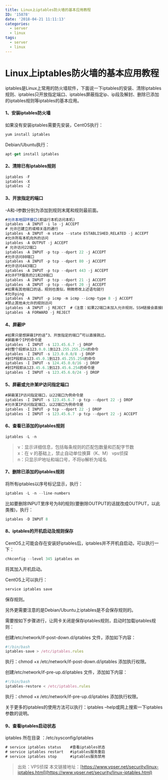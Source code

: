 ```yaml
---
title: Linux上iptables防火墙的基本应用教程
ID: '15878'
date: '2018-04-21 11:11:13'
categories:
  - server
  - linux
tags:
  - server
  - linux
---
```


# Linux上iptables防火墙的基本应用教程

iptables是Linux上常用的防火墙软件，下面说一下iptables的安装、清除iptables规则、iptables只开放指定端口、iptables屏蔽指定ip、ip段及解封、删除已添加的iptables规则等iptables的基本应用。

#### 1、安装iptables防火墙

如果没有安装iptables需要先安装，CentOS执行：

``` js 
yum install iptables
```

Debian/Ubuntu执行：

``` js 
apt-get install iptables
```

#### 2、清除已有iptables规则

``` js 
iptables -F
iptables -X
iptables -Z
```

#### 3、开放指定的端口

\-A和-I参数分别为添加到规则末尾和规则最前面。

``` js 
#允许本地回环接口(即运行本机访问本机)
iptables -A INPUT -i lo -j ACCEPT
# 允许已建立的或相关连的通行
iptables -A INPUT -m state --state ESTABLISHED,RELATED -j ACCEPT
#允许所有本机向外的访问
iptables -A OUTPUT -j ACCEPT
# 允许访问22端口
iptables -A INPUT -p tcp --dport 22 -j ACCEPT
#允许访问80端口
iptables -A INPUT -p tcp --dport 80 -j ACCEPT
#允许访问443端口
iptables -A INPUT -p tcp --dport 443 -j ACCEPT
#允许FTP服务的21和20端口
iptables -A INPUT -p tcp --dport 21 -j ACCEPT
iptables -A INPUT -p tcp --dport 20 -j ACCEPT
#如果有其他端口的话，规则也类似，稍微修改上述语句就行
#允许ping
iptables -A INPUT -p icmp -m icmp --icmp-type 8 -j ACCEPT
#禁止其他未允许的规则访问
iptables -A INPUT -j REJECT  #（注意：如果22端口未加入允许规则，SSH链接会直接断开。）
iptables -A FORWARD -j REJECT
```

#### 4、屏蔽IP

``` js 
#如果只是想屏蔽IP的话“3、开放指定的端口”可以直接跳过。
#屏蔽单个IP的命令是
iptables -I INPUT -s 123.45.6.7 -j DROP
#封整个段即从123.0.0.1到123.255.255.254的命令
iptables -I INPUT -s 123.0.0.0/8 -j DROP
#封IP段即从123.45.0.1到123.45.255.254的命令
iptables -I INPUT -s 124.45.0.0/16 -j DROP
#封IP段即从123.45.6.1到123.45.6.254的命令是
iptables -I INPUT -s 123.45.6.0/24 -j DROP
```

#### 5、屏蔽或允许某IP访问指定端口

``` js 
#屏蔽某IP访问指定端口，以22端口为例命令是
iptables -I INPUT -s 123.45.6.7 -p tcp --dport 22 -j DROP
#允许某IP访问指定端口，以22端口为例命令是
iptables -I INPUT -p tcp --dport 22 -j DROP
iptables -I INPUT -s 123.45.6.7 -p tcp --dport 22 -j ACCEPT
```

#### 6、查看已添加的iptables规则

``` js 
iptables -L -n
```

> v：显示详细信息，包括每条规则的匹配包数量和匹配字节数  
> x：在 v 的基础上，禁止自动单位换算（K、M） vps侦探  
> n：只显示IP地址和端口号，不将ip解析为域名

#### 7、删除已添加的iptables规则

将所有iptables以序号标记显示，执行：

``` js 
iptables -L -n --line-numbers
```

比如要删除INPUT里序号为8的规则(要删除OUTPUT的话就改成OUTPUT，以此类推)，执行：

``` js 
iptables -D INPUT 8
```

#### 8、iptables的开机启动及规则保存

CentOS上可能会存在安装好iptables后，iptables并不开机自启动，可以执行一下：

``` js 
chkconfig --level 345 iptables on
```

将其加入开机启动。

CentOS上可以执行：

``` js 
service iptables save
```

保存规则。

另外更需要注意的是Debian/Ubuntu上iptables是不会保存规则的。

需要按如下步骤进行，让网卡关闭是保存iptables规则，启动时加载iptables规则：

创建/etc/network/if-post-down.d/iptables 文件，添加如下内容：

``` js 
#!/bin/bash
iptables-save > /etc/iptables.rules
```

执行：chmod +x /etc/network/if-post-down.d/iptables 添加执行权限。

创建/etc/network/if-pre-up.d/iptables 文件，添加如下内容：

``` js 
#!/bin/bash
iptables-restore < /etc/iptables.rules
```

执行：chmod +x /etc/network/if-pre-up.d/iptables 添加执行权限。

关于更多的iptables的使用方法可以执行：iptables –help或网上搜索一下iptables参数的说明。

#### 9、查看iptables启动状态

iptables 所在目录 ：/etc/sysconfig/iptables

``` js 
# service iptables status    #查看iptables状态
# service iptables restart   #iptables服务重启
# service iptables stop      #iptables服务禁用
```

> 出处：VPS侦探 本文链接地址：[https://www.vpser.net/security/linux-iptables.html](https://www.vpser.net/security/linux-iptables.html)
 
 
 
 
 
 
 
 
 
 
 
 
 
 
 
 
 
 
 
 
 
 
 
 

